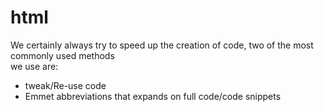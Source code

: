 # html
We certainly always try to speed up the creation of code, two of the most commonly used methods<br>
we use are:<br>
* tweak/Re-use code<br>
* Emmet abbreviations that expands on full code/code snippets
